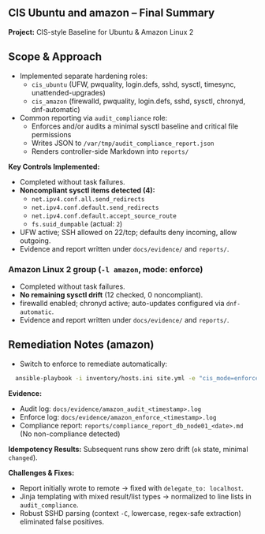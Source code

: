 ## CIS Ubuntu and amazon – Final Summary

**Project:** CIS-style Baseline for Ubuntu & Amazon Linux 2

## Scope & Approach

- Implemented separate hardening roles:
  - `cis_ubuntu` (UFW, pwquality, login.defs, sshd, sysctl, timesync, unattended-upgrades)
  - `cis_amazon` (firewalld, pwquality, login.defs, sshd, sysctl, chronyd, dnf-automatic)
- Common reporting via `audit_compliance` role:
  - Enforces and/or audits a minimal sysctl baseline and critical file permissions
  - Writes JSON to `/var/tmp/audit_compliance_report.json`
  - Renders controller-side Markdown into `reports/`

**Key Controls Implemented:**
- Completed without task failures.
- **Noncompliant sysctl items detected (4):**
  - `net.ipv4.conf.all.send_redirects`
  - `net.ipv4.conf.default.send_redirects`
  - `net.ipv4.conf.default.accept_source_route`
  - `fs.suid_dumpable` (actual: `2`)
- UFW active; SSH allowed on 22/tcp; defaults deny incoming, allow outgoing.
- Evidence and report written under `docs/evidence/` and `reports/`.

### Amazon Linux 2 group (`-l amazon`, mode: **enforce**)
- Completed without task failures.
- **No remaining sysctl drift** (12 checked, 0 noncompliant).
- firewalld enabled; chronyd active; auto-updates configured via `dnf-automatic`.
- Evidence and report written under `docs/evidence/` and `reports/`.

## Remediation Notes (amazon)
- Switch to enforce to remediate automatically:
```bash
  ansible-playbook -i inventory/hosts.ini site.yml -e "cis_mode=enforce" -l amazon
```

**Evidence:**
- Audit log: `docs/evidence/amazon_audit_<timestamp>.log`
- Enforce log: `docs/evidence/amazon_enforce_<timestamp>.log`
- Compliance report: `reports/compliance_report_db_node01_<date>.md` (No non-compliance detected)

**Idempotency Results:** Subsequent runs show zero drift (`ok` state, minimal `changed`).

**Challenges & Fixes:**
- Report initially wrote to remote → fixed with `delegate_to: localhost`.
- Jinja templating with mixed result/list types → normalized to line lists in `audit_compliance`.
- Robust SSHD parsing (context `-C`, lowercase, regex-safe extraction) eliminated false positives.
